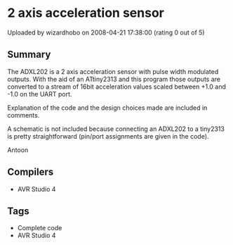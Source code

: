 # 2 axis acceleration sensor

Uploaded by wizardhobo on 2008-04-21 17:38:00 (rating 0 out of 5)

## Summary

The ADXL202 is a 2 axis acceleration sensor with pulse width modulated outputs. With the aid of an ATtiny2313 and this program those outputs are converted to a stream of 16bit acceleration values scaled between +1.0 and -1.0 on the UART port.  

Explanation of the code and the design choices made are included in comments.


A schematic is not included because connecting an ADXL202 to a tiny2313 is pretty straightforward (pin/port assignments are given in the code). 


Antoon

## Compilers

- AVR Studio 4

## Tags

- Complete code
- AVR Studio 4
